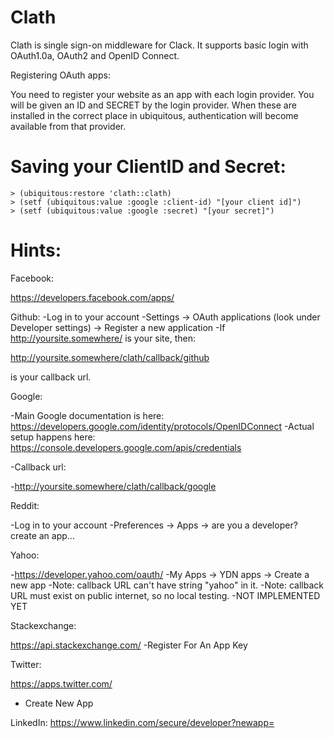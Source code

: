 # Clath

Clath is single sign-on middleware for Clack. It supports basic login with OAuth1.0a, OAuth2 and OpenID Connect. 

Registering OAuth apps:

You need to register your website as an app with each login provider. You
will be given an ID and SECRET by the login provider. When these are installed
in the correct place in ubiquitous, authentication will become available from
that provider.

# Saving your ClientID and Secret:

    > (ubiquitous:restore 'clath::clath)
    > (setf (ubiquitous:value :google :client-id) "[your client id]")
    > (setf (ubiquitous:value :google :secret) "[your secret]")

# Hints:

Facebook:

https://developers.facebook.com/apps/

Github:
-Log in to your account
-Settings -> OAuth applications (look under Developer settings) ->
 Register a new application
-If http://yoursite.somewhere/ is your site, then:

http://yoursite.somewhere/clath/callback/github

is your callback url.

Google:

-Main Google documentation is here:
https://developers.google.com/identity/protocols/OpenIDConnect
-Actual setup happens here:
https://console.developers.google.com/apis/credentials

-Callback url:

-http://yoursite.somewhere/clath/callback/google

Reddit:

-Log in to your account
-Preferences -> Apps -> are you a developer? create an app...

Yahoo:

-https://developer.yahoo.com/oauth/
-My Apps -> YDN apps -> Create a new app
-Note: callback URL can't have string "yahoo" in it.
-Note: callback URL must exist on public internet, so no local testing.
-NOT IMPLEMENTED YET

Stackexchange:

https://api.stackexchange.com/
-Register For An App Key

Twitter:

https://apps.twitter.com/
- Create New App

LinkedIn:
https://www.linkedin.com/secure/developer?newapp=

